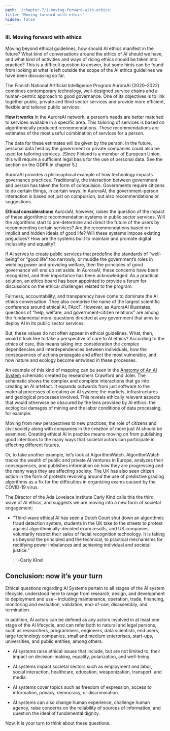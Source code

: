 ```yaml
---
path: '/chapter-7/1-moving-forward-with-ethics'
title: 'Moving forward with ethics'
hidden: false
---
```


### III. Moving forward with ethics

Moving beyond ethical guidelines, how should AI ethics manifest in the future? What kind of conversations around the ethics of AI should we have, and what kind of activities and ways of doing ethics should be taken into practice? This is a difficult question to answer, but some hints can be found from looking at what is left outside the scope of the AI ethics guidelines we have been discussing so far.


<text-box name="The AuroraAI program" icon="techIcon">

The Finnish National Artificial Intelligence Program AuroraAI (2020–2022) combines contemporary technology, well-designed service chains and a human-centric approach to good governance. One of its objectives is to link together public, private and third sector services and provide more efficient, flexible and tailored public services.

**How it works**
In the AuroraAI network, a person’s needs are better matched to services available in a specific area. This tailoring of services is based on algorithmically produced  recommendations. These recommendations are estimates of the most useful combination of services for a person.

The data for these estimates will be given by the person. In the future, personal data held by the government or private companies could also be used for tailoring services. (Since Finland is a member of European Union, this will require a sufficient legal basis for the use of personal data. See the section on the GDPR in chapter 5.)

AuroraAI provides a philosophical example of how technology impacts governance practices. Traditionally, the interaction between government and person has taken the form of compulsion. Governments require citizens to do certain things, in certain ways. In AuroraAI, the government-person interaction is based not just on compulsion, but also recommendations or suggestions.

**Ethical considerations**
AuroraAI, however, raises the question of the impact of these algorithmic recommendation systems in public sector services. Will the algorithms start to pre-determine and direct the future of the users by recommending certain services? Are the recommendations based on implicit and hidden ideals of good life? Will these systems impose existing prejudices? How are the systems built to maintain and promote digital inclusivity and equality?

If AI serves to create public services that predefine the standards of “well-being” or “good life” too narrowly, or muddle the government’s roles in wielding power and providing welfare, then the principles of good governance will end up set aside. In AuroraAI, these concerns have been recognized, and their importance has been acknowledged. As a practical solution, an ethics board has been appointed to provide a forum for discussions on the ethical challenges related to the program.

</text-box>

Fairness, accountability, and transparency have come to dominate the AI ethics conversation. They also comprise the name of the largest scientific conference around ethical AI, FAccT. However, as AuroraAI illustrates, questions of “help, welfare, and government-citizen relations” are among the fundamental moral questions directed at any government that aims to deploy AI in its public sector services.

But, these values do not often appear in ethical guidelines. What, then, would it look like to take a perspective of care to AI ethics? According to the ethics of care, this means taking into consideration the complex dependencies and interdependencies between individuals, how the consequences of actions propagate and affect the most vulnerable, and how nature and ecology become entwined in these processes.


<text-box name="Anatomy of An AI System" icon="techIcon">

An example of this kind of mapping can be seen in the [Anatomy of An AI System](https://anatomyof.ai/img/ai-anatomy-map.pdf) schematic created by researchers Crawford and Joler. The schematic shows the complex and complete interactions that go into creating an AI artefact. It expands outwards from just software to the material processes of creating an AI system; the markets, infrastructures and geological processes involved. This reveals ethically relevant aspects that would otherwise be obscured by the lens provided by AI ethics: the ecological damages of mining and the labor conditions of data processing, for example.

</text-box>

Moving from new perspectives to new practices, the role of citizens and civil society along with companies in the creation of more just AI should be examined. Creating ethical AI in practice means moving on from publishing good intentions to the many ways that societal actors can participate in effecting different futures.

<text-box>

Or, to take another example, let’s look at AlgorithmWatch. AlgorithmWatch tracks the wealth of public and private AI ventures in Europe, analyzes their consequences, and publishes information on how they are progressing and the many ways they are affecting society. The UK has also seen citizen action in the form of protests revolving around the use of predictive grading algorithms as a fix for the difficulties in organizing exams caused by the COVID-19 virus.

</text-box>


The Director of the Ada Lovelace institute Carly Kind calls this the third wave of AI ethics, and suggests we are moving into a new form of societal engagement:

* “Third-wave ethical AI has seen a Dutch Court shut down an algorithmic fraud detection system, students in the UK take to the streets to protest against algorithmically-decided exam results, and US companies voluntarily restrict their sales of facial recognition technology. It is taking us beyond the principled and the technical, to practical mechanisms for rectifying power imbalances and achieving individual and societal justice.”
>**-Carly Kind**

## Conclusion: now it’s your turn

Ethical questions regarding Al Systems pertain to all stages of the Al system lifecycle, understood here to range from research, design, and development to deployment and use – including maintenance, operation, trade, financing, monitoring and evaluation, validation, end-of-use, disassembly, and termination.

In addition, Al actors can be defined as any actors involved in at least one stage of the Al lifecycle, and can refer both to natural and legal persons, such as researchers, programmers, engineers, data scientists, end users, large technology companies, small and medium enterprises, start-ups, universities, and public entities, among others.

<text-box>

* AI systems raise ethical issues that include, but are not limited to, their impact on decision-making, equality, polarization, and well-being.

* AI systems impact societal sectors such as employment and labor, social interaction, healthcare, education, weaponization, transport, and media.

* AI systems cover topics such as freedom of expression, access to information, privacy, democracy, or discrimination.

* AI systems can also change human experience, challenge human agency, raise concerns on the reliability of sources of information, and question the ideal of fundamental dignity.

</text-box>

Now, it is your turn to think about these questions.

<quiz id="95f8a331-d4a2-443a-b155-3ba7dd8679c1"> </quiz>
